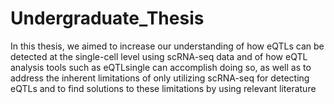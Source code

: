 # Undergraduate_Thesis
In this thesis, we aimed to increase our understanding of how eQTLs can be detected at the single-cell level using scRNA-seq data and of how eQTL analysis tools such as eQTLsingle can accomplish doing so, as well as to address the inherent limitations of only utilizing scRNA-seq for detecting eQTLs and to find solutions to these limitations by using relevant literature
